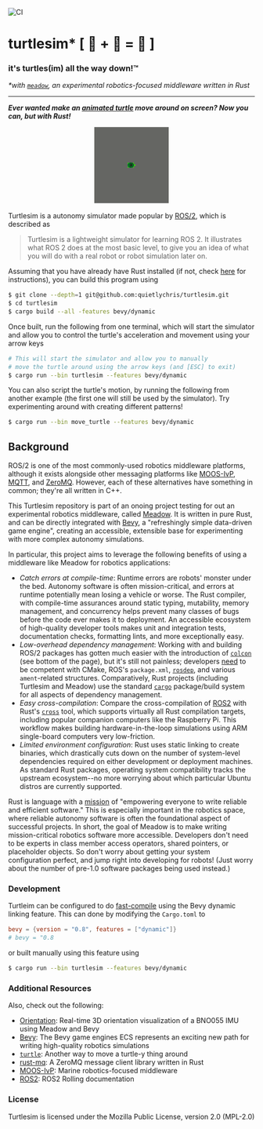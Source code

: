 ![CI](https://github.com/quietlychris/turtlesim/actions/workflows/rust.yml/badge.svg)
# turtlesim* [ 🐢 + 🦀 = 🙂 ] 
### it's turtles(im) all the way down!™ 
_*with [`meadow`](https://github.com/quietlychris/meadow), an experimental robotics-focused middleware written in Rust_

---

__*Ever wanted make an [animated turtle](https://docs.ros.org/en/rolling/Tutorials/Turtlesim/Introducing-Turtlesim.html) move around on screen? Now you can, but with Rust!*__

<p align="center"><img src="assets/turtlesim.gif" alt="screenshot" width="30%"/></p>

Turtlesim is a autonomy simulator made popular by [ROS/2](https://docs.ros.org/en/rolling/Tutorials/Turtlesim/Introducing-Turtlesim.html), which is described as

> Turtlesim is a lightweight simulator for learning ROS 2. It illustrates what ROS 2 does at the most basic level, to give you an idea of what you will do with a real robot or robot simulation later on.

Assuming that you have already have Rust installed (if not, check [here](https://www.rust-lang.org/tools/install) for instructions), you can build this program using
```sh
$ git clone --depth=1 git@github.com:quietlychris/turtlesim.git
$ cd turtlesim
$ cargo build --all -features bevy/dynamic
```

Once built, run the following from one terminal, which will start the simulator and allow you to control the turtle's acceleration and movement using your arrow keys
```sh
# This will start the simulator and allow you to manually 
# move the turtle around using the arrow keys (and [ESC] to exit)
$ cargo run --bin turtlesim --features bevy/dynamic
```
You can also script the turtle's motion, by running the following from another example (the first one will still be used by the simulator). Try experimenting around with creating different patterns!
```sh 
$ cargo run --bin move_turtle --features bevy/dynamic
```
## Background

ROS/2 is one of the most commonly-used robotics middleware platforms, although it exists alongside other messaging platforms like [MOOS-IvP](https://oceanai.mit.edu/moos-ivp/pmwiki/pmwiki.php?n=Main.HomePage),  [MQTT](https://mqtt.org/), and [ZeroMQ](https://zguide.zeromq.org/docs/chapter1/). However, each of these alternatives have something in common; they're all written in C++. 

This Turtlesim repository is part of an onoing project testing for out an experimental robotics middleware, called [Meadow](https://github.com/quietlychris/meadow). It is written in pure Rust, and can be directly integrated with [Bevy](https://bevyengine.org), a "refreshingly simple data-driven game engine", creating an accessible, extensible base for experimenting with more complex autonomy simulations.

In particular, this project aims to leverage the following benefits of using a middleware like Meadow for robotics applications: 
- _Catch errors at compile-time_: Runtime errors are robots' monster under the bed. Autonomy software is often mission-critical, and errors at runtime potentially mean losing a vehicle or worse. The Rust compiler, with compile-time assurances around static typing, mutability, memory management, and concurrency helps prevent many classes of bugs before the code ever makes it to deployment. An accessible ecosystem of high-quality developer tools makes unit and integration tests, documentation checks, formatting lints, and more exceptionally easy. 
- _Low-overhead dependency management_: Working with and building ROS/2 packages has gotten much easier with the introduction of [`colcon`](https://design.ros2.org/articles/build_tool.html) (see bottom of the page), but it's still not painless; developers [need](https://docs.ros.org/en/rolling/Tutorials/Writing-A-Simple-Cpp-Publisher-And-Subscriber.html) to be competent with CMake, ROS's `package.xml`, [`rosdep`](http://docs.ros.org/en/rolling/Installation/Ubuntu-Development-Setup.html?highlight=rosdep#install-dependencies-using-rosdep), and various `ament`-related structures. Comparatively, Rust projects (including Turtlesim and Meadow) use the standard [`cargo`](https://doc.rust-lang.org/cargo/index.html) package/build system for all aspects of dependency management. 
- _Easy cross-compilation_: Compare the cross-compilation of [ROS2](http://docs.ros.org.ros.informatik.uni-freiburg.de/en/rolling/How-To-Guides/Cross-compilation.html) with Rust's [`cross`](https://github.com/cross-rs/cross) tool, which supports virtually all Rust compilation targets, including popular companion computers like the Raspberry Pi. This workflow makes building hardware-in-the-loop simulations using ARM single-board computers very low-friction. 
- _Limited environment configuration_: Rust uses static linking to create binaries, which drastically cuts down on the number of system-level dependencies required on either development or deployment machines. As standard Rust packages, operating system compatibility tracks the upstream ecosystem--no more worrying about which particular Ubuntu distros are currently supported. 

Rust is language with a [mission](https://www.rust-lang.org/) of "empowering everyone to write reliable and efficient software." This is especially important in the robotics space, where reliable autonomy software is often the foundational aspect of successful projects. In short, the goal of Meadow is to make writing mission-critical robotics software more accessible. Developers don't need to be experts in class member access operators, shared pointers, or placeholder objects. So don't worry about getting your system configuration perfect, and jump right into developing for robots! (Just worry about the number of pre-1.0 software packages being used instead.)

### Development

Turtleim can be configured to do [fast-compile](https://bevyengine.org/learn/book/getting-started/setup/#enable-fast-compiles-optional) using the Bevy dynamic linking feature. This can done by modifying the `Cargo.toml` to
```toml
bevy = {version = "0.8", features = ["dynamic"]}
# bevy = "0.8
```
or built manually using this feature using 
```sh
$ cargo run --bin turtlesim --features bevy/dynamic
```

### Additional Resources

Also, check out the following:
- [Orientation](https://github.com/quietlychris/orientation): Real-time 3D orientation visualization of a BNO055 IMU using Meadow and Bevy
- [Bevy](https://github.com/bevyengine/bevy): The Bevy game engines ECS represents an exciting new path for writing high-quality robotics simulations
- [`turtle`](https://github.com/sunjay/turtle): Another way to move a turtle-y thing around
- [rust-mq](https://github.com/gridgentoo/rust-mq): A ZeroMQ message client library written in Rust
- [MOOS-IvP](https://oceanai.mit.edu/moos-ivp/pmwiki/pmwiki.php?n=Main.HomePage): Marine robotics-focused middleware
- [ROS2](https://docs.ros.org/en/rolling/): ROS2 Rolling documentation

### License
Turtlesim is licensed under the Mozilla Public License, version 2.0 (MPL-2.0)